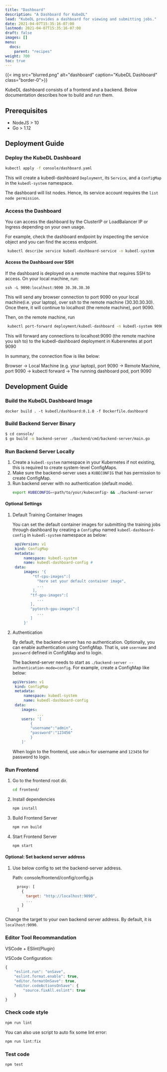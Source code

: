 ```yaml
---
title: "Dashboard"
description: "A Dashboard for KubeDL"
lead: "KubeDL provides a dashboard for viewing and submitting jobs."
date: 2021-04-07T15:35:16-07:00
lastmod: 2021-04-07T15:35:16-07:00
draft: false
images: []
menu:
  docs:
    parent: "recipes"
weight: 700
toc: true
---
```


{{< img src="blurred.png" alt="dashboard" caption="KubeDL Dashboard" class="border-0">}}


KubeDL dashboard consists of a frontend and a backend. Below documentation describes how to build and run them.

## Prerequisites

- NodeJS > 10
- Go > 1.12
## Deployment Guide

### Deploy the KubeDL Dashboard

```bash
kubectl apply -f console/dashboard.yaml
```
This will create a kubedl-dashboard `Deployment`, its `Service`, and a `ConfigMap` in the `kubedl-system` namespace.

The dashboard will list nodes. Hence, its service account requires the ``list node permission``.

### Access the Dashboard

You can access the dashboard by the ClusterIP or LoadBalancer IP or Ingress depending on your own usage.

For example, check the dashboard endpoint by inspecting the service object and you can find the access endpoint.

```bash
 kubectl describe service kubedl-dashboard-service -n kubedl-system
```

#### Access the Dashboard over SSH

If the dashboard is deployed on a remote machine that requires SSH to access. On your local machine, run:

```
ssh -L 9090:localhost:9090 30.30.30.30
```
This will send any browser connection to port 9090 on your local machine(i.e. your laptop), over ssh to the remote machine (30.30.30.30).
Once there, it will continue to localhost (the remote machine), port 9090.

Then, on the remote machine, run

```bash
 kubectl port-forward deployment/kubedl-dashboard -n kubedl-system 9090:9090
```

This will forward any connections to localhost:9090 (the remote machine you ssh to) to the kubedl-dashboard deployment in Kuberenetes at port 9090

In summary, the connection flow is like below:

Browser -> Local Machine (e.g. your laptop), port 9090 -> Remote Machine, port 9090 -> kubectl forward -> The running dashboard pod, port 9090

## Development Guide

### Build the KubeDL Dashboard Image

```
docker build . -t kubedl/dashboard:0.1.0 -f Dockerfile.dashboard
```

### Build Backend Server Binary
```bash
$ cd console/
$ go build -o backend-server ./backend/cmd/backend-server/main.go
```

### Run Backend Server Locally

1. Create a `kubedl-system` namespace in your Kubernetes if not existing, this is required to create system-level ConfigMaps.
2. Make sure the backend-server uses a `KUBECONFIG` that has permission to create ConfigMap.
2. Run backend server with no authentication (default mode).
    ```bash
    export KUBECONFIG=<path/to/your/kubeconfig> && ./backend-server
    ```

#### Optional Settings
1. Default Training Container Images

    You can set the default container images for submitting the training jobs through dashboard by creating a `ConfigMap`
    named `kubedl-dashboard-config` in `kubedl-system` namespace as below:
    ``` yaml
     apiVersion: v1
     kind: ConfigMap
     metadata:
         namespace: kubedl-system
         name: kubedl-dashboard-config #
     data:
         images: '{
             "tf-cpu-images":[
               "here set your default container image",
               ...
             ],
            "tf-gpu-images":[
               ...
            ],
            "pytorch-gpu-images":[
               ...
            ]
         }'
    ```

2. Authentication

    By default, the backend-server has no authentication.
    Optionally, you can enable authentication using ConfigMap. That is, use `username` and `password` defined in ConfigMap and to login.

    The backend-server needs to start as `./backend-server --authentication-mode=config`.
    For example, create a ConfigMap like below:

    ``` yaml
    apiVersion: v1
     kind: ConfigMap
     metadata:
         namespace: kubedl-system
         name: kubedl-dashboard-config
     data:
        images:
               ...
        users: '[
            {
            "username":"admin",
            "password":"123456"
            }
        ]'
    ```
    When login to the frontend, use `admin` for username and `123456` for password to login.

### Run Frontend

1. Go to the frontend root dir.
    ```bash
    cd frontend/
    ```

2. Install dependencies
    ```bash
    npm install
    ```
3. Build Frontend Server
    ```bash
    npm run build
    ```
4. Start Frontend Server

    ```bash
    npm start
    ```

#### Optional: Set backend server address

1. Use below config to set the backend-server address.

    Path: console/frontend/config/config.js
    ```javascript
      proxy: [
        {
          target: "http://localhost:9090",
          ...
        }
      ]
    ```

Change the target to your own backend server address. By default, it is `localhost:9090`.



### Editor Tool Recommandation

VSCode + ESlint(Plugin)

VSCode Configuration:
```javascript
{
    "eslint.run": "onSave",
    "eslint.format.enable": true,
    "editor.formatOnSave": true,
    "editor.codeActionsOnSave": {
        "source.fixAll.eslint": true
    }
}
```

### Check code style

```bash
npm run lint
```

You can also use script to auto fix some lint error:

```bash
npm run lint:fix
```

### Test code

```bash
npm test
```
